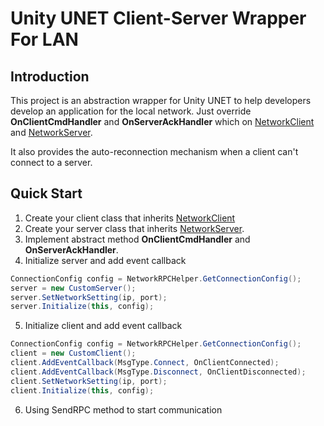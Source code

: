 # Unity UNET Client-Server Wrapper For LAN

## Introduction

This project is an abstraction wrapper for Unity UNET to help developers develop an application for the local network. Just override **OnClientCmdHandler** and **OnServerAckHandler** which on [NetworkClient](Assets/NetworkLANClient.cs) and [NetworkServer](Assets/NetworkServer.cs).

It also provides the auto-reconnection mechanism when a client can't connect to a server.

## Quick Start
1. Create your client class that inherits [NetworkClient](Assets/NetworkLANClient.cs)
2. Create your server class that inherits [NetworkServer](Assets/NetworkServer.cs).
3. Implement abstract method **OnClientCmdHandler** and **OnServerAckHandler**.
4. Initialize server and add event callback
```cs
ConnectionConfig config = NetworkRPCHelper.GetConnectionConfig();
server = new CustomServer();
server.SetNetworkSetting(ip, port);
server.Initialize(this, config);
```

5. Initialize client and add event callback
```cs
ConnectionConfig config = NetworkRPCHelper.GetConnectionConfig();
client = new CustomClient();
client.AddEventCallback(MsgType.Connect, OnClientConnected);
client.AddEventCallback(MsgType.Disconnect, OnClientDisconnected);
client.SetNetworkSetting(ip, port);
client.Initialize(this, config);
```

6. Using SendRPC method to start communication
